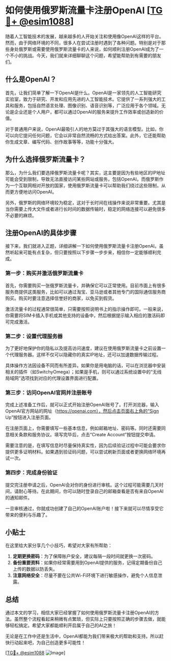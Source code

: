 # 如何使用俄罗斯流量卡注册OpenAI [[TG💪+ @esim1088](https://t.me/s/esim1088)]

随着人工智能技术的发展，越来越多的人开始关注和使用像OpenAI这样的平台。然而，由于网络环境的不同，很多人在尝试注册时遇到了各种问题。特别是对于那些身处俄罗斯或需要使用俄罗斯流量卡的人来说，如何顺利注册OpenAI成为了一个不小的挑战。今天，我们就来详细聊聊这个问题，希望能帮助到有需要的朋友们。

## 什么是OpenAI？

首先，让我们简单了解一下OpenAI是什么。OpenAI是一家领先的人工智能研究实验室，致力于研究、开发和应用先进的人工智能技术。它提供了一系列强大的工具和服务，包括自然语言处理、图像识别、语音识别等，广泛应用于各个领域。无论是企业还是个人用户，都可以通过OpenAI的服务来提升工作效率或创造新的价值。

对于普通用户来说，OpenAI最吸引人的地方莫过于其强大的语言模型。比如，你可以向它提问任何问题，它会以非常自然流畅的方式给出答案。此外，它还能帮助你生成文章、编写代码、创作故事等等，功能十分强大。

## 为什么选择俄罗斯流量卡？

那么，为什么我们要选择俄罗斯流量卡呢？其实，这主要是因为有些地区的IP地址可能会受到限制，导致无法直接访问某些网站或服务，包括OpenAI。而俄罗斯作为一个互联网相对开放的国家，使用俄罗斯流量卡可以帮助我们绕过这些限制，从而更方便地访问OpenAI。

另外，俄罗斯的网络环境较为稳定，这对于长时间在线操作来说非常重要。尤其是当你需要上传大文件或者进行长时间的数据传输时，稳定的网络连接可以避免很多不必要的麻烦。

## 注册OpenAI的具体步骤

接下来，我们就进入正题，详细讲解一下如何使用俄罗斯流量卡注册OpenAI。虽然听起来可能有点复杂，但只要按照以下步骤一步步来，相信你一定能够顺利完成。

### 第一步：购买并激活俄罗斯流量卡

首先，你需要购买一张俄罗斯流量卡，并确保它可以正常使用。目前市面上有很多服务商提供这类服务，比如可以通过淘宝、亚马逊或者其他专门的国际通信服务商购买。购买时要注意选择信誉好的商家，以免买到假货。

激活流量卡的过程通常很简单，只需要按照说明书上的指示操作即可。一般来说，你需要将SIM卡插入手机或其他支持的设备中，然后根据提示输入相应的激活码即可完成激活。

### 第二步：设置代理服务器

为了更好地保护你的隐私以及提高访问速度，建议在使用俄罗斯流量卡之前设置一个代理服务器。这样不仅可以隐藏你的真实IP地址，还可以加速数据传输过程。

具体操作方法因设备不同而有所差异。如果你是用电脑的话，可以在浏览器中安装相关的插件（如SwitchyOmega）；如果是手机，则可以通过系统设置中的“无线局域网”选项找到对应的代理设置界面进行配置。

### 第三步：访问OpenAI官网并注册账号

完成上述准备工作后，就可以正式开始注册OpenAI账号了。打开浏览器，输入OpenAI官方网站的网址（https://openai.com），然后点击页面右上角的“Sign Up”按钮进入注册页面。

在注册页面上，你需要填写一些基本信息，例如邮箱地址、密码等。同时还需要同意相关条款和服务协议。填写完毕后，点击“Create Account”按钮提交申请。

需要注意的是，在填写信息时尽量保持真实性，因为后续验证过程中可能会要求你提供更多证明材料。如果遇到验证码问题，可以尝试刷新页面或者更换网络环境再试一次。

### 第四步：完成身份验证

提交完注册申请之后，OpenAI会对你的身份进行审核。这个过程可能需要几天时间，请耐心等待。在此期间，你可以随时登录自己的邮箱查看是否有来自OpenAI的通知邮件。

一旦审核通过，你就成功创建了自己的OpenAI账户啦！接下来就可以尽情享受它带来的便利与乐趣了。

## 小贴士

在这里给大家分享几个小技巧，希望对大家有所帮助：

1. **定期更换密码**：为了保障账户安全，建议每隔一段时间就更换一次密码。
2. **备份重要资料**：如果你经常需要用到OpenAI提供的服务，记得定期备份自己上传的数据以防丢失。
3. **注意网络安全**：尽量不要在公共Wi-Fi环境下进行敏感操作，避免个人信息泄露。

## 总结

通过本文的学习，相信大家已经掌握了如何使用俄罗斯流量卡注册OpenAI的方法。虽然整个流程看起来稍微有点繁琐，但实际上只要按照正确的步骤去做，就能够轻松搞定。希望大家都能顺利开启属于自己的AI之旅！

无论是在工作中还是生活中，OpenAI都能为我们带来极大的帮助和支持。所以赶快行动起来吧，为自己创造更多可能性！

[[TG💪+ @esim1088](https://t.me/s/esim1088) ![Image](https://i.postimg.cc/4NQfJmqS/Snipaste-2025-05-13-00-14-12.png)]
